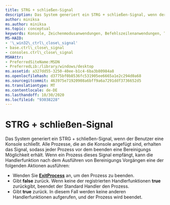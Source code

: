 ```yaml
---
title: STRG + schließen-Signal
description: Das System generiert ein STRG + schließen-Signal, wenn der Benutzer eine Konsole schließt.
author: miniksa
ms.author: miniksa
ms.topic: conceptual
keywords: Konsole, Zeichenmodusanwendungen, Befehlszeilenanwendungen, Terminalanwendungen, Konsolen-API
MS-HAID:
- '\_win32\_ctrl\_close\_signal'
- base.ctrl\_close\_signal
- consoles.ctrl\_close\_signal
MSHAttr:
- PreferredSiteName:MSDN
- PreferredLib:/library/windows/desktop
ms.assetid: a327dd55-3250-40ee-b1c4-6ba3b80984a8
ms.openlocfilehash: d3775bf0b8536fc531905ee6665a1e2c294d0a68
ms.sourcegitcommit: 463975e71920908a6bff9a6a7291ddf3736652d5
ms.translationtype: MT
ms.contentlocale: de-DE
ms.lasthandoff: 10/30/2020
ms.locfileid: "93038228"
---
```

# <a name="ctrlclose-signal"></a>STRG + schließen-Signal

Das System generiert ein STRG + schließen-Signal, wenn der Benutzer eine Konsole schließt. Alle Prozesse, die an die Konsole angefügt sind, erhalten das Signal, sodass jeder Prozess vor dem beenden eine Bereinigungs Möglichkeit erhält. Wenn ein Prozess dieses Signal empfängt, kann die Handlerfunktion nach dem Ausführen von Bereinigungs Vorgängen eine der folgenden Aktionen ausführen:

- Wenden Sie [**ExitProcess**](https://msdn.microsoft.com/library/windows/desktop/ms682658) an, um den Prozess zu beenden.
- Gibt **false** zurück. Wenn keine der registrierten Handlerfunktionen **true** zurückgibt, beendet der Standard Handler den Prozess.
- Gibt **true** zurück. In diesem Fall werden keine anderen Handlerfunktionen aufgerufen, und der Prozess wird beendet.
